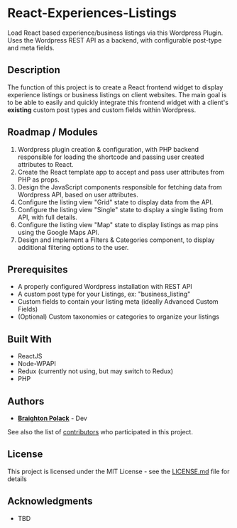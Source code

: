 # React-Experiences-Listings
Load React based experience/business listings via this Wordpress Plugin. Uses the Wordpress REST API as a backend, with configurable post-type and meta fields.

## Description
The function of this project is to create a React frontend widget to display experience listings or business listings on client websites. The main goal is to be able to easily and quickly integrate this frontend widget with a client's **existing** custom post types and custom fields within Wordpress.

## Roadmap / Modules

1. Wordpress plugin creation & configuration, with PHP backend responsible for loading the shortcode and passing user created attributes to React.
2. Create the React template app to accept and pass user attributes from PHP as props.
3. Design the JavaScript components responsible for fetching data from Wordpress API, based on user attributes.
4. Configure the listing view "Grid" state to display data from the API.
5. Configure the listing view "Single" state to display a single listing from API, with full details.
6. Configure the listing view "Map" state to display listings as map pins using the Google Maps API.
7. Design and implement a Filters & Categories component, to display additional filtering options to the user.

## Prerequisites

* A properly configured Wordpress installation with REST API
* A custom post type for your Listings, ex: "business_listing"
* Custom fields to contain your listing meta (ideally Advanced Custom Fields)
* (Optional) Custom taxonomies or categories to organize your listings

## Built With

* ReactJS
* Node-WPAPI
* Redux (currently not using, but may switch to Redux)
* PHP

## Authors

* **[Braighton Polack](https://github.com/bpolack/)** - Dev

See also the list of [contributors](https://github.com/bpolack/node-time-tracker/contributors) who participated in this project.

## License

This project is licensed under the MIT License - see the [LICENSE.md](LICENSE.md) file for details

## Acknowledgments

* TBD
